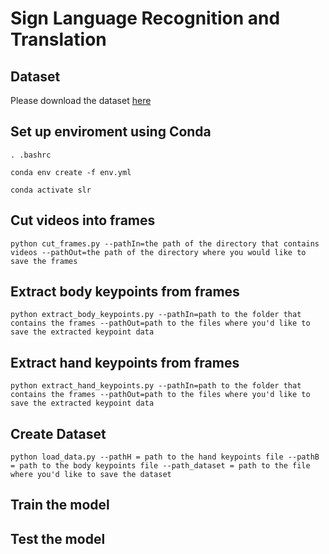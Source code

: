 # Sign Language Recognition and Translation

## Dataset
Please download the dataset [here](https://drive.google.com/file/d/1C7k_m2m4n5VzI4lljMoezc-uowDEgIUh/view)

## Set up enviroment using Conda
`. .bashrc`

`conda env create -f env.yml`

`conda activate slr`

## Cut videos into frames
`python cut_frames.py --pathIn=the path of the directory that contains videos --pathOut=the path of the directory where you would like to save the frames`

## Extract body keypoints from frames
`python extract_body_keypoints.py --pathIn=path to the folder that contains the frames --pathOut=path to the files where you'd like to save the extracted keypoint data`

## Extract hand keypoints from frames
`python extract_hand_keypoints.py --pathIn=path to the folder that contains the frames --pathOut=path to the files where you'd like to save the extracted keypoint data`

## Create Dataset
`python load_data.py --pathH = path to the hand keypoints file --pathB = path to the body keypoints file --path_dataset = path to the file where you'd like to save the dataset`

## Train the model

## Test the model
